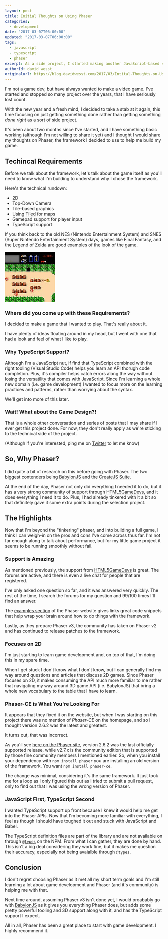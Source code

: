 ```yaml
---
layout: post
title: Initial Thoughts on Using Phaser
categories:
  - development
date: "2017-03-07T06:00:00"
updated: "2017-03-07T06:00:00"
tags:
  - javascript
  - typescript
  - phaser
excerpt: As a side project, I started making another JavaScript-based video game and decided to go with Phaser as my framework of choice. Here are my initial thoughts about Phaser after using it on my project for the past two months.
authorId: david_wesst
originalurl: https://blog.davidwesst.com/2017/03/Intital-Thoughts-on-Using-Phaser/
---
```


I'm not a game dev, but have always wanted to make a video game. I've started and stopped so many project over the years, that I have seriously lost count.

With the new year and a fresh mind, I decided to take a stab at it again, this time focusing on just getting something done rather than getting something _done right_ as a sort of side project.

It's been about two months since I've started, and I have something basic working (although I'm not willing to share it yet) and I thought I would share my thoughts on Phaser, the framework I decided to use to help me build my game.

## Techincal Requirements
Before we talk about the framework, let's talk about the game itself as you'll need to know what I'm building to understand why I chose the framework.

Here's the technical rundown:

* 2D
* Top-Down Camera
* Tile-based graphics
* Using [Tiled](http://mapeditor.org) for maps
* Gamepad support for player input
* TypeScript support

If you think back to the old NES (Nintendo Entertainment System) and SNES (Super Nintendo Entertainment System) days, games like Final Fantasy, and the Legend of Zelda are good examples of the look of the game.

!["The Legend of Zelda for the NES"](0LLlYoxb.png)

### Where did you come up with these Requirements?
I decided to make a game that I wanted to play. That's really about it.

I have plenty of ideas floating around in my head, but I went with one that had a look and feel of what I like to play. 

### Why TypeScript Support?
Although I'm a JavaScript nut, if find that TypeScript combined with the right tooling (Visual Studio Code) helps you learn an API thorugh code completion. Plus, it's compiler helps catch errors along the way without losing the versatility that comes with JavaScript. Since I'm learning a whole new domain (i.e. game development) I wanted to focus more on the learning practices and patterns, rather than worrying about the syntax.

We'll get into more of this later.

### Wait! What about the Game Design?!
That is a whole other conversation and series of posts that I may share if I ever get this project done. For now, they don't really apply as we're sticking to the technical side of the project.

(Although if you're interested, ping me on [Twitter](https://twitter.com/davidwesst) to let me know)

## So, Why Phaser?
I did quite a bit of research on this before going with Phaser. The two biggest contenders being [BabylonJS](http://babylonjs.com/) and the [CreateJS Suite](http://www.createjs.com/).

At the end of the day, Phaser not only did everything I needed it to do, but it  has a very strong community of support through [HTML5GameDevs](http://html5gamedevs.com/), and it does everything I need it to do. Plus, I had already tinkered with it a bit so that definitely gave it some extra points during the selection project.

## The Highlights
Now that I'm beyond the "tinkering" phaser, and into building a full game, I think I can weigh-in on the pros and cons I've come across thus far. I'm not far enough along to talk about performance, but for my little game project it seems to be running smoothly without fail.

### Support is Amazing
As mentioned previously, the support from [HTML5GameDevs](http://html5gamedevs.com/) is great. The forums are active, and there is even a live chat for people that are registered.

I've only asked one question so far, and it was answered very quickly. The rest of the time, I search the forums for my question and 99/100 times I'll find an answer.

The [examples section](https://phaser.io/examples) of the Phaser website gives links great code snippets that help wrap your brain around how to do things with the framework.

Lastly, as they prepare Phaser v3, the community has taken on Phaser v2 and has continued to release patches to the framework.

### Focuses on 2D
I'm just starting to learn game development and, on top of that, I'm doing this in my spare time.

When I get stuck I don't know what I don't know, but I can generally find my way around questions and articles that discuss 2D games. Since Phaser focuses on 2D, it makes consuming the API much more familiar to me rather that navigating my way around 3D game API (i.e. BabylonJS) that bring a whole new vocabulary to the table that I have to learn.

### Phaser-CE is What You're Looking For
It appears that they fixed it on the website, but when I was starting on this project there was no mention of _Phaser-CE_ on the homepage, and so I thought version 2.6.2 was the latest and greatest.

It turns out, that was incorrect.

As you'll see [here on the Phaser site](https://phaser.io/download/stable), version 2.6.2 was the last officially supported release, while v2.7.x is the community edition that is supported by those fine community members I mentioned earlier. So, when you install your dependency with `npm install phaser` you are installing an old version of the framework. You want `npm install phaser-ce`.

The change was minimal, considering it's the same framework. It just took me for a loop as I only figured this out as I tried to submit a pull request, only to find out that I was using the wrong version of Phaser.

### JavaScript First, TypeScript Second
I wanted TypeScript support up front because I knew it would help me get into the Phaser APIs. Now that I'm becoming more familiar with everything, I feel as though I should have toughed it out and stuck with JavaScript and Babel. 

The TypeScript definition files are part of the library and are not available on through [`@types`](https://www.npmjs.com/package/@types/npm) on the NPM. From what I can gather, they are done by hand. This isn't a big deal considering they work fine, but it makes me question their accuracy, especially not being avaialble through `@types`.

## Conclusion
I don't regret choosing Phaser as it met all my short term goals and I'm still learning a lot about game development and Phaser (and it's community) is helping me with that.

Next time around, assuming Phaser v3 isn't done yet, I would proabably go with [BabylonJS](http://babylonjs.com/) as it gives you everything Phaser does, but adds some pretty powerful tooling and 3D support along with it, and has the TypeScript support I expect.

All in all, Phaser has been a great place to start with game development. I highly recommend it.










